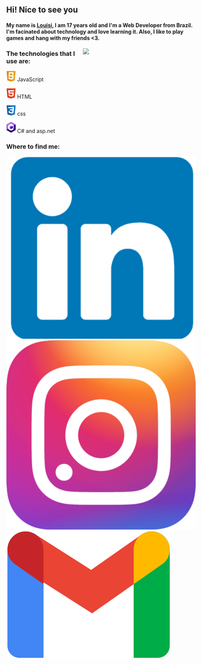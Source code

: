 ## Hi! Nice to see you

#### My name is [Louisi](https://www.linkedin.com/in/louisi-de-mello-tomasi-dalazen-497a04207/), I am 17 years old and I'm a Web Developer from Brazil. I'm facinated about technology and love learning it. Also, I like to play games and hang with my friends <3. 

<img src="https://i.pinimg.com/originals/12/78/45/127845a0cd31a3fc7ed551a01ef1ef56.gif" width="300px" align="right" />


### The technologies that I use are: 

 <img src="img/js.png" width="25px" /> JavaScript
 
 <img src="img/html.png" width="25px" /> HTML
 
 <img src="img/css.png" width="25px" />  css
 
 <img src="img/cs.png" width="25px" /> C# and asp.net
 
 ### Where to find me:
<a href="https://www.linkedin.com/in/louisi-de-mello-tomasi-dalazen-497a04207/"><img src="img/linkedin.png" /></a>
<a href="https://www.instagram.com/louisimtd/"><img src="img/insta.png" /></a>
<a href="mailto:louisimtd@gmail.com"><img src="img/gmail.png" /></a>




